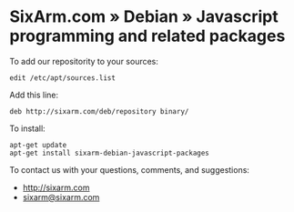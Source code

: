 # SixArm.com » Debian » Javascript programming and related packages

To add our repositority to your sources:

    edit /etc/apt/sources.list

Add this line:

    deb http://sixarm.com/deb/repository binary/

To install:

    apt-get update
    apt-get install sixarm-debian-javascript-packages

To contact us with your questions, comments, and suggestions:

  * http://sixarm.com
  * sixarm@sixarm.com
